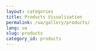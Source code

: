 ```yaml
---
layout: categories
title: Products Visualization
permalink: /ua/gallery/products/
lang: ua
slug: products
category_id: products
---
```




